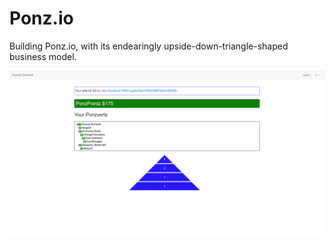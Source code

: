 # Ponz.io
Building Ponz.io, with its endearingly upside-down-triangle-shaped business model.

![main-page](main_page.png)
